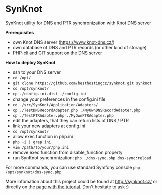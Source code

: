 # SynKnot
SynKnot utility for DNS and PTR synchronization with Knot DNS server

**Prerequisites**
 - own Knot DNS server (https://www.knot-dns.cz/)
 - own database of DNS and PTR records (or other kind of storage)
 - PHP-cli and GIT support on the DNS server

**How to deploy SynKnot**
 - ssh to your DNS server
 - ```cd /opt/```
 - ```git clone https://github.com/besthostingcz/synknot.git synknot```
 - ```cd /opt/synknot/```
 - ```cp ./config.ini.dist ./config.ini```
 - change your preferences in the config.ini file
 - ```cd ./src/SynKnot/Application/Adapters/```
 - ```cp ./TestDNSRecordAdapter.php ./MyOwnDNSRecordAdapter.php```
 - ```cp ./TestPTRAdapter.php ./MyOwnPTRAdapter.php```
 - edit the adapters, that they can return lists of DNS / PTR
 - link your new adapters at config.ini
 - ```cd /opt/synknot/```
 - allow exec function in php.ini
 - ```php -i | grep ini ```
 - ```vim /path/to/your/php.ini ```
 - remove exec function from disable_function property
 - run SynKnot synchronization: ```php ./dns-sync.php dns-sync:reload```

For more commands, you can use standard Symfony console ```php /opt/synknot/dns-sync.php```

More infomation about this project could be found at http://synknot.cz/ or directly on the [page with the tutorial](http://synknot.cz/step-by-step-to-install-synknot/). Don't hesitate to ask :)

